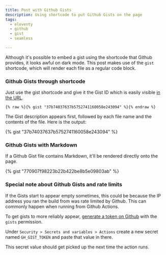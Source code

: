 ```yaml
---
title: Post with Github Gists
description: Using shortcode to put Github Gists on the page
tags:
  - eleventy
  - github
  - gist
  - seamless

---
```


Although it's possible to embed a gist using the shortcode that Github provides, it looks awful on dark mode.  This post makes use of the `gist` shortcode, which will render each file as a regular code block.


### Github Gists through shortcode

Just use the gist shortcode and give it the Gist ID which is easily visible [in the URL](https://gist.github.com/mendhak/37b74037637b5752741160058e243094).

```
{% raw %}{% gist "37b74037637b5752741160058e243094" %}{% endraw %}
```

The Gist description appears first, followed by each file name and the contents of the file.  Here is the output:


{% gist "37b74037637b5752741160058e243094" %}


### Github Gists with Markdown

If a Github Gist file contains Markdown, it'll be rendered directly onto the page.

{% gist "770907f98223b22b422be8b5e09803ab" %}


### Special note about Github Gists and rate limits

If the Gists start to appear empty sometimes, this could be because the IP address you ran the build from was rate limited by Github. This can commonly happen when running from Github Actions.  

To get gists to more reliably appear, [generate a token on Github](https://github.com/settings/tokens) with the `gists` permission.  

Under `Security > Secrets and variables > Actions` create a new secret named `GH_GIST_TOKEN` and paste that value in there. 

This secret value should get picked up the next time the action runs.  
